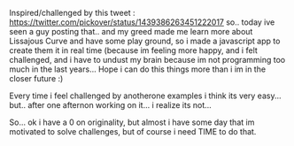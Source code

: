Inspired/challenged by this tweet : https://twitter.com/pickover/status/1439386263451222017
so.. today ive seen a guy posting that.. and my greed made me learn more about Lissajous Curve and have some play ground, so i made a javascript app to create them it in real time (because im feeling more happy, and i felt challenged, and i have to undust my brain because im not programming too much in the last years...
Hope i can do this things more than i im in the closer future :)

Every time i feel challenged by anotherone examples i think its very easy... but.. after one afternon working on it... i realize its not... 

So... ok i have a 0 on originality, but almost i have some day that im motivated to solve challenges, but of course i need TIME to do that.

